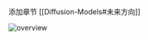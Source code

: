 <!--
 * @Description: 
 * @Autor: 郭印林
 * @Date: 2022-09-22 09:21:19
 * @LastEditors: 郭印林
 * @LastEditTime: 2022-09-22 09:29:03
-->

添加章节 [[Diffusion-Models#未来方向]]

![overview](overview.png)